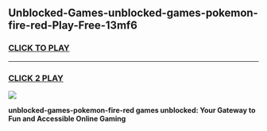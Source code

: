 
## Unblocked-Games-unblocked-games-pokemon-fire-red-Play-Free-13mf6
<h3>
<a href="https://premium76.site?title=unblocked-games-pokemon-fire-red&ref=10A">CLICK TO PLAY</a></h3>
<hr>

<h3>
<a href="https://premium76.site?title=unblocked-games-pokemon-fire-red&ref=10A">CLICK 2 PLAY</a>
  
</h3>

<a href="https://premium76.site?title=unblocked-games-pokemon-fire-red&ref=10A"><img src="https://clearcache.store/games.png"></a>


**unblocked-games-pokemon-fire-red games unblocked: Your Gateway to Fun and Accessible Online Gaming**
